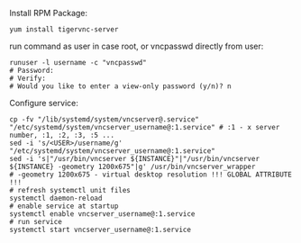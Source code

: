 Install RPM Package:
```
yum install tigervnc-server
```

run command as user in case root, or vncpasswd directly from user: 
```
runuser -l username -c "vncpasswd"
# Password:
# Verify:
# Would you like to enter a view-only password (y/n)? n
```

Configure service:
```
cp -fv "/lib/systemd/system/vncserver@.service" "/etc/systemd/system/vncserver_username@:1.service" # :1 - x server number, :1, :2, :3, :5 ... 
sed -i 's/<USER>/username/g' "/etc/systemd/system/vncserver_username@:1.service"
sed -i 's|"/usr/bin/vncserver ${INSTANCE}"|"/usr/bin/vncserver ${INSTANCE} -geometry 1200x675"|g' /usr/bin/vncserver_wrapper 
# -geometry 1200x675 - virtual desktop resolution !!! GLOBAL ATTRIBUTE !!!
# refresh systemctl unit files
systemctl daemon-reload 
# enable service at startup
systemctl enable vncserver_username@:1.service
# run service 
systemctl start vncserver_username@:1.service 
```

